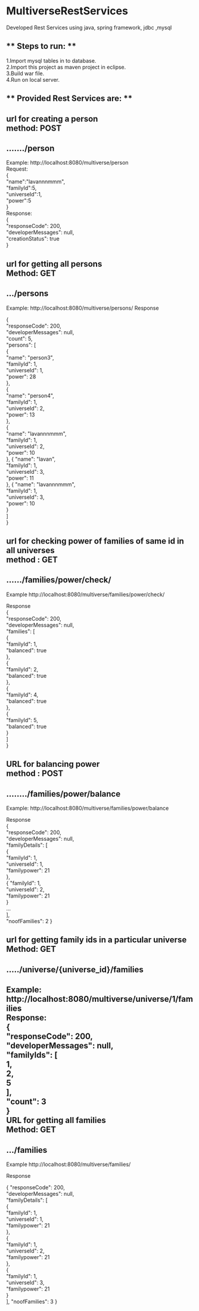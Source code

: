 # MultiverseRestServices
Developed Rest Services using java, spring framework, jdbc ,mysql

** Steps to run: **     
-------------------------------------------------------------------
  
1.Import mysql tables in to database.  
2.Import this project as maven project in eclipse.  
3.Build war file.  
4.Run on local server.  

** Provided Rest Services are: **
-------------------------------------------------------------------

url for creating a person   
method:  POST  
-------------------------------------------------------------------
......./person   
-------------------------------------------------------------------
Example:
http://localhost:8080/multiverse/person  
Request:  
{  
	"name":"lavannnmmm",  
	"familyId":5,   
	"universeId":1,  
	"power":5   
}    
Response:  
{   
    "responseCode": 200,  
    "developerMessages": null,  
    "creationStatus": true  
} 


url for getting all persons  
Method: GET
-------------------------------------------------------------------
.../persons
-------------------------------------------------------------------
Example:
http://localhost:8080/multiverse/persons/ 
Response

{  
    "responseCode": 200,  
    "developerMessages": null,  
    "count": 5,  
    "persons": [  
        {  
            "name": "person3",  
            "familyId": 1,  
            "universeId": 1,  
            "power": 28  
        },  
        {  
            "name": "person4",  
            "familyId": 1,  
            "universeId": 2,  
            "power": 13  
        },  
        {  
            "name": "lavannnmmm",  
            "familyId": 1,  
            "universeId": 2,  
            "power": 10  
        },
        {
            "name": "lavan",  
            "familyId": 1,  
            "universeId": 3,  
            "power": 11  
        },
        {
            "name": "lavannnmmm",  
            "familyId": 1,  
            "universeId": 3,  
            "power": 10  
        }  
    ]  
}  


url for checking power of families of same id in all universes    
method :  GET   
-------------------------------------------------------------------
....../families/power/check/  
-------------------------------------------------------------------
Example
http://localhost:8080/multiverse/families/power/check/  

Response  
{  
    "responseCode": 200,  
    "developerMessages": null,  
    "families": [  
        {  
            "familyId": 1,  
            "balanced": true  
        },  
        {  
            "familyId": 2,  
            "balanced": true  
        },  
        {  
            "familyId": 4,  
            "balanced": true  
        },  
        {  
            "familyId": 5,  
            "balanced": true  
        }  
    ]  
}  


URL for balancing power  
method :  POST
-------------------------------------------------------------------
......../families/power/balance
-------------------------------------------------------------------
Example:
http://localhost:8080/multiverse/families/power/balance   

Response  
{  
    "responseCode": 200,    
    "developerMessages": null,    
    "familyDetails": [    
        {    
            "familyId": 1,    
            "universeId": 1,    
            "familypower": 21  
        },  
        {
            "familyId": 1,  
            "universeId": 2,  
            "familypower": 21  
        }  
	...  
    ],  
    "noofFamilies": 2
}

url for getting family ids in a  particular universe    
Method: GET  
-------------------------------------------------------------------
...../universe/{universe_id}/families
-------------------------------------------------------------------
Example:  
http://localhost:8080/multiverse/universe/1/families     
Response:  
{  
    "responseCode": 200,  
    "developerMessages": null,  
    "familyIds": [  
        1,  
        2,  
        5  
    ],  
    "count": 3   
}  
URL  for getting all families   
Method:  GET
-------------------------------------------------------------------
.../families
-------------------------------------------------------------------
Example
http://localhost:8080/multiverse/families/   

Response    

{
    "responseCode": 200,  
    "developerMessages": null,  
    "familyDetails": [  
        {  
            "familyId": 1,  
            "universeId": 1,  
            "familypower": 21  
        },  
        {  
            "familyId": 1,  
            "universeId": 2,  
            "familypower": 21  
        },  
        {  
            "familyId": 1,  
            "universeId": 3,  
            "familypower": 21  
        }  
    ],
    "noofFamilies": 3
}
